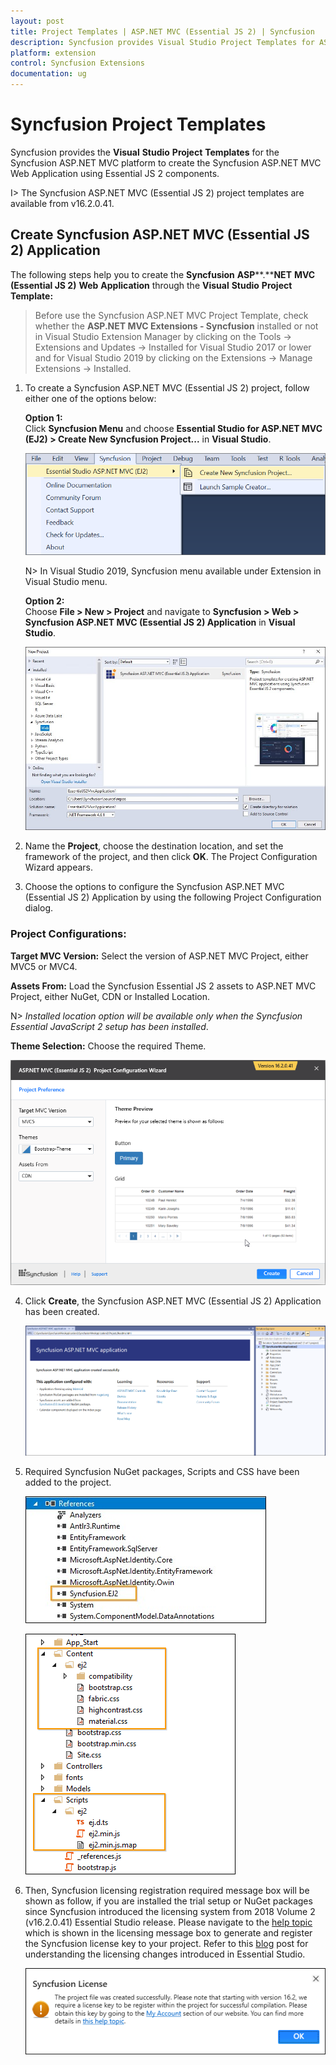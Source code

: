 ```yaml
---
layout: post
title: Project Templates | ASP.NET MVC (Essential JS 2) | Syncfusion
description: Syncfusion provides Visual Studio Project Templates for ASP.NET MVC platform to create the Syncfusion ASP.NET MVC Application using Essential JS 2 components
platform: extension
control: Syncfusion Extensions
documentation: ug
---
```


# Syncfusion Project Templates

Syncfusion provides the **Visual** **Studio** **Project** **Templates** for the Syncfusion ASP.NET MVC platform to create the Syncfusion ASP.NET MVC Web Application using Essential JS 2 components.

I> The Syncfusion ASP.NET MVC (Essential JS 2) project templates are available from v16.2.0.41.

## Create Syncfusion ASP.NET MVC (Essential JS 2) Application    

The following steps help you to create the **Syncfusion** **ASP****.****NET** **MVC** **(Essential JS 2)** **Web** **Application** through the **Visual** **Studio** **Project** **Template:**

> Before use the Syncfusion ASP.NET MVC Project Template, check whether the **ASP.NET MVC Extensions - Syncfusion** installed or not in Visual Studio Extension Manager by clicking on the Tools -> Extensions and Updates -> Installed for Visual Studio 2017 or lower and for Visual Studio 2019 by clicking on the Extensions -> Manage Extensions -> Installed.

1. To create a Syncfusion ASP.NET MVC (Essential JS 2) project, follow either one of the options below:
  
   **Option 1:**  
   Click **Syncfusion Menu** and choose **Essential Studio for ASP.NET MVC (EJ2) > Create New Syncfusion Project...** in **Visual Studio**.

   ![Choose Syncfusion Essential JS 2 ASP.NET MVC Web Application from Visual Studio new project dialog via Syncfusion Menu](Create-Syncfusion-MVC-Project_images/Syncfusion_Menu_ProjectTemplate.png)

   N> In Visual Studio 2019, Syncfusion menu available under Extension in Visual Studio menu.

   **Option 2:**  
   Choose **File > New > Project** and navigate to **Syncfusion > Web > Syncfusion ASP.NET MVC (Essential JS 2) Application** in **Visual Studio**.

   ![Choose Syncfusion Essential JS 2 ASP.NET MVC Web Application from Visual Studio new project dialog](Create-Syncfusion-MVC-Project_images/CreateSyncfusionMVCProject-img1.jpeg)

2. Name the **Project**, choose the destination location, and set the framework of the project, and then click **OK**. The Project Configuration Wizard appears.  

3. Choose the options to configure the Syncfusion ASP.NET MVC (Essential JS 2) Application by using the following Project Configuration dialog.

### Project Configurations:

  **Target MVC Version:** Select the version of ASP.NET MVC Project, either MVC5 or MVC4.

  **Assets From:** Load the Syncfusion Essential JS 2 assets to ASP.NET MVC Project, either NuGet, CDN or Installed Location.

  N> *Installed location option will be available only when the Syncfusion Essential JavaScript 2 setup has been installed*.

  **Theme Selection:** Choose the required Theme.

  ![Syncfusion Essential JS 2 ASP.NET MVC project configuration wizard](Create-Syncfusion-MVC-Project_images/CreateSyncfusionMVCProject-img2.jpeg)
   
4. Click **Create**, the Syncfusion ASP.NET MVC (Essential JS 2) Application  has been created.

    ![Required Syncfusion Scripts and Themes added to the Syncfusion Essential JS 2 ASP.NET MVC project](Create-Syncfusion-MVC-Project_images/CreateSyncfusionMVCProject_img6.png)

5. Required Syncfusion NuGet packages, Scripts and CSS have been added to the project.

   ![Required Syncfusion NuGet packages added to the Syncfusion Essential JS 2 ASP.NET MVC project](Create-Syncfusion-MVC-Project_images/CreateSyncfusionMVCProject-img3.jpeg)

   ![Required Syncfusion Scripts and Themes added to the Syncfusion Essential JS 2 ASP.NET MVC project](Create-Syncfusion-MVC-Project_images/CreateSyncfusionMVCProject-img4.jpeg)

6. Then, Syncfusion licensing registration required message box will be shown as follow, if you are installed the trial setup or NuGet packages since Syncfusion introduced the licensing system from 2018 Volume 2 (v16.2.0.41) Essential Studio release. Please navigate to the [help topic](https://help.syncfusion.com/common/essential-studio/licensing/license-key#how-to-generate-syncfusion-license-key) which is shown in the licensing message box to generate and register the Syncfusion license key to your project. Refer to this [blog](https://blog.syncfusion.com/post/whats-new-in-2018-volume-2-licensing-changes-in-the-1620x-version-of-essential-studio.aspx) post for understanding the licensing changes introduced in Essential Studio.

   ![Syncfusion license registration information for Syncfusion Essential JS 2 ASP.NET MVC project](Create-Syncfusion-MVC-Project_images/CreateSyncfusionMVCProject-img5.jpeg)